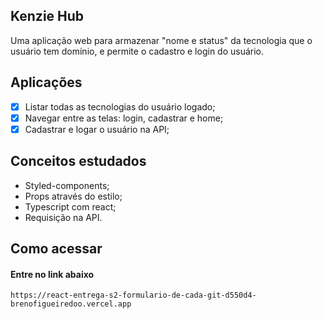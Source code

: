 ## Kenzie Hub

Uma aplicação web para armazenar "nome e status" da tecnologia que o usuário tem domínio, e permite o cadastro e login do usuário.

## Aplicações
- [X] Listar todas as tecnologias do usuário logado;
- [X] Navegar entre as telas: login, cadastrar e home;
- [X] Cadastrar e logar o usuário na API;

## Conceitos estudados

- Styled-components;
- Props através do estilo;
- Typescript com react;
- Requisição na API.

## Como acessar

#### Entre no link abaixo

```
https://react-entrega-s2-formulario-de-cada-git-d550d4-brenofigueiredoo.vercel.app
```
